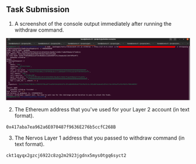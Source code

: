 ## Task Submission
1. A screenshot of the console output immediately after running the withdraw command.

![Alt text](https://github.com/knnlrts/nervos-hackaton/blob/main/task-9/withdrawal.png)

2. The Ethereum address that you've used for your Layer 2 account (in text format).
```sh
0x417aba7ea962a6E070487f9636E276b5ccfC268B
```

3. The Nervos Layer 1 address that you passed to withdraw command (in text format).
```sh
ckt1qyqx2gzcj6922c8zg2m2923jgdnx5mys0tgq6syct2
```